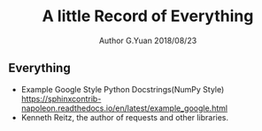 # <center>A little Record of Everything</center>
<center>Author G.Yuan 2018/08/23</center>

## Everything
* Example Google Style Python Docstrings(NumPy Style)
https://sphinxcontrib-napoleon.readthedocs.io/en/latest/example_google.html
* Kenneth Reitz, the author of requests and other libraries.
<!--stackedit_data:
eyJoaXN0b3J5IjpbLTEyMjE2NzI5MTNdfQ==
-->
